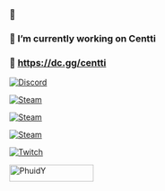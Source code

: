 ### 👋
### 🔭 I’m currently working on Centti
### 💫 https://dc.gg/centti

<p align="left">
    <a href="https://dc.gg/centti" target="blank_">
      <img alt="Discord" src="https://img.shields.io/badge/Discord-Centti-081a2a?style=for-the-badge&logo=discord&logoColor=ffffff&logoWidth=25?color=ffffff">
   </a>
</p>

<p align="left">
    <a href="https://steamcommunity.com/id/Phuiddi/" target="blank_">
      <img alt="Steam" src="https://img.shields.io/badge/Steam-^Phuid-081a2a?style=for-the-badge&logo=steam&logoColor=ffffff&logoWidth=25?color=ffffff">
   </a>
</p>

<p align="left">
    <a href="https://steamcommunity.com/id/phuidxz" target="blank_">
      <img alt="Steam" src="https://img.shields.io/badge/Steam-Phuid-081a2a?style=for-the-badge&logo=steam&logoColor=ffffff&logoWidth=25?color=ffffff">
   </a>

</p>


<p align="left">
    <a href="https://www.youtube.com/channel/UCrPd1vJtyw4xoZYVk7Y2kcg" target="blank_">
      <img alt="Steam" src="https://img.shields.io/badge/Youtube-Phuid-081a2a?style=for-the-badge&logo=youtube&logoColor=ffffff&logoWidth=25?color=ffffff">
   </a>

</p>

<p align="left">
    <a href="https://www.twitch.tv/phuidtv" target="blank_">
      <img alt="Twitch" src="https://img.shields.io/badge/Twitch-PhuidTV-081a2a?style=for-the-badge&logo=twitch&logoColor=ffffff&logoWidth=25?color=ffffff">
   </a>

</p>

<div align="left">
    <img width="150" height="30" src="https://komarev.com/ghpvc/?username=PhuidY&style=for-the-badge&color=081a2a" alt="PhuidY" />
</div>
